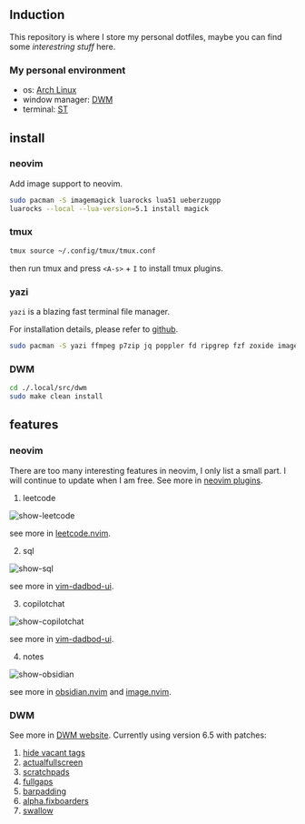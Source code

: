 ## Induction

This repository is where I store my personal dotfiles, maybe you can find some *interestring stuff* here.

### My personal environment

- os: [Arch Linux](https://archlinux.org/)
- window manager: [DWM](https://dwm.suckless.org/)
- terminal: [ST](https://st.suckless.org/)

## install

### neovim

Add image support to neovim.
```bash
sudo pacman -S imagemagick luarocks lua51 ueberzugpp
luarocks --local --lua-version=5.1 install magick
```
### tmux
```bash
tmux source ~/.config/tmux/tmux.conf
```
then run tmux and press `<A-s>` + `I` to install tmux plugins.

### yazi

`yazi` is a blazing fast terminal file manager.

For installation details, please refer to [github](https://yazi-rs.github.io/docs/installation/#arch).

```bash
sudo pacman -S yazi ffmpeg p7zip jq poppler fd ripgrep fzf zoxide imagemagick ueberzugpp
```

### DWM

```bash
cd ./.local/src/dwm
sudo make clean install
```

## features

### neovim

There are too many interesting features in neovim, I only list a small part.
I will continue to update when I am free.
See more in [neovim plugins](./.config/nvim/lua/plugins).

1. leetcode

![show-leetcode](https://github.com/m1dsolo/dotfiles/assets/74849775/69ef3c3e-619e-4c01-8f08-52f85fc138cc)

see more in [leetcode.nvim](https://github.com/kawre/leetcode.nvim).

2. sql

![show-sql](https://github.com/m1dsolo/dotfiles/assets/74849775/c097b717-e9ba-4ffe-88fb-1cf146ac0cd8)

see more in [vim-dadbod-ui](https://github.com/kristijanhusak/vim-dadbod-ui).

3. copilotchat

![show-copilotchat](https://github.com/m1dsolo/dotfiles/assets/74849775/5d0f5d90-bb81-41b3-856c-e463f5afb4ae)

see more in [vim-dadbod-ui](https://github.com/CopilotC-Nvim/CopilotChat.nvim).

4. notes

![show-obsidian](https://github.com/m1dsolo/dotfiles/assets/74849775/91d668b8-e19b-4961-a799-f5755763a088)

see more in [obsidian.nvim](https://github.com/epwalsh/obsidian.nvim) and [image.nvim](https://github.com/3rd/image.nvim).

### DWM

See more in [DWM website](https://dwm.suckless.org/).
Currently using version 6.5 with patches:
1. [hide vacant tags](https://dwm.suckless.org/patches/hide_vacant_tags/)
2. [actualfullscreen](https://dwm.suckless.org/patches/actualfullscreen/)
3. [scratchpads](https://dwm.suckless.org/patches/scratchpads/)
4. [fullgaps](https://dwm.suckless.org/patches/fullgaps/)
5. [barpadding](https://dwm.suckless.org/patches/barpadding/)
6. [alpha.fixboarders](https://dwm.suckless.org/patches/alpha/)
7. [swallow](https://dwm.suckless.org/patches/swallow/)
